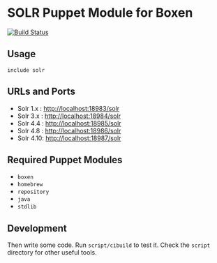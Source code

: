 # SOLR Puppet Module for Boxen

[![Build Status](https://travis-ci.org/boxen/puppet-solr.png?branch=master)](https://travis-ci.org/boxen/puppet-solr)

## Usage

```puppet
include solr
```

## URLs and Ports

- Solr 1.x : [http://localhost:18983/solr](http://localhost:18983/solr)
- Solr 3.x : [http://localhost:18984/solr](http://localhost:18984/solr)
- Solr 4.4 : [http://localhost:18985/solr](http://localhost:18985/solr)
- Solr 4.8 : [http://localhost:18986/solr](http://localhost:18986/solr)
- Solr 4.10: [http://localhost:18987/solr](http://localhost:18987/solr)


## Required Puppet Modules

* `boxen`
* `homebrew`
* `repository`
* `java`
* `stdlib`

## Development

Then write some code. Run `script/cibuild` to test it. Check the `script`
directory for other useful tools.
